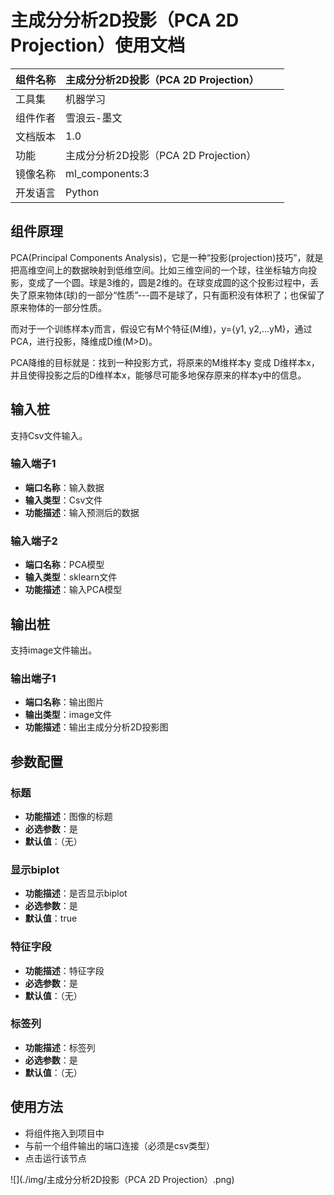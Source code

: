 # 主成分分析2D投影（PCA 2D Projection）使用文档
| 组件名称 |主成分分析2D投影（PCA 2D Projection）|  |  |
| --- | --- | --- | --- |
| 工具集 | 机器学习 |  |  |
| 组件作者 | 雪浪云-墨文 |  |  |
| 文档版本 | 1.0 |  |  |
| 功能 |主成分分析2D投影（PCA 2D Projection）|  |  |
| 镜像名称 | ml_components:3 |  |  |
| 开发语言 | Python |  |  |

## 组件原理
PCA(Principal Components Analysis)，它是一种“投影(projection)技巧”，就是把高维空间上的数据映射到低维空间。比如三维空间的一个球，往坐标轴方向投影，变成了一个圆。球是3维的，圆是2维的。在球变成圆的这个投影过程中，丢失了原来物体(球)的一部分“性质”---圆不是球了，只有面积没有体积了；也保留了原来物体的一部分性质。

而对于一个训练样本y而言，假设它有M个特征(M维)，y={y1, y2,...yM}，通过PCA，进行投影，降维成D维(M>D)。

PCA降维的目标就是：找到一种投影方式，将原来的M维样本y 变成 D维样本x，并且使得投影之后的D维样本x，能够尽可能多地保存原来的样本y中的信息。
## 输入桩
支持Csv文件输入。
### 输入端子1

- **端口名称**：输入数据
- **输入类型**：Csv文件
- **功能描述**：输入预测后的数据
### 输入端子2

- **端口名称**：PCA模型
- **输入类型**：sklearn文件
- **功能描述**：输入PCA模型
## 输出桩
支持image文件输出。
### 输出端子1

- **端口名称**：输出图片
- **输出类型**：image文件 
- **功能描述**：输出主成分分析2D投影图

## 参数配置
### 标题

- **功能描述**：图像的标题
- **必选参数**：是
- **默认值**：（无）
### 显示biplot

- **功能描述**：是否显示biplot
- **必选参数**：是
- **默认值**：true
### 特征字段

- **功能描述**：特征字段
- **必选参数**：是
- **默认值**：（无）
### 标签列

- **功能描述**：标签列
- **必选参数**：是
- **默认值**：（无）



## 使用方法
- 将组件拖入到项目中
- 与前一个组件输出的端口连接（必须是csv类型）
- 点击运行该节点


![](./img/主成分分析2D投影（PCA 2D Projection）.png)



